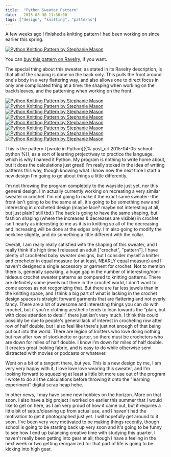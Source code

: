 ```yaml
---
title:  "Python Sweater Pattern"
date:   2015-08-30 11:30:00
tags: ["design", "knitting", "patterns"]
---
```

A few weeks ago I finished a knitting pattern I had been working on since earlier this spring.

[![Python Knitting Pattern by Stephanie Mason](/uploads/2015/08/001.jpg)][1]

You can [buy this pattern on Ravelry][1], if you want.

The special thing about this sweater, as stated in its Ravelry description, is that all of the shaping is done on the back only. This pulls the front around one's body in a very flattering way, and also allows one to direct focus in only one complicated thing at a time: the shaping when working on the back/sleeves, and the patterning when working on the front.

[![Python Knitting Pattern by Stephanie Mason](/uploads/2015/08/002.jpg)][1]
[![Python Knitting Pattern by Stephanie Mason](/uploads/2015/08/003.jpg)][1]
[![Python Knitting Pattern by Stephanie Mason](/uploads/2015/08/004.jpg)][1]
[![Python Knitting Pattern by Stephanie Mason](/uploads/2015/08/005.jpg)][1]
[![Python Knitting Pattern by Stephanie Mason](/uploads/2015/08/006.jpg)][1]
[![Python Knitting Pattern by Stephanie Mason](/uploads/2015/08/007.jpg)][1]
[![Python Knitting Pattern by Stephanie Mason](/uploads/2015/08/008.jpg)][1]
[![Python Knitting Pattern by Stephanie Mason](/uploads/2015/08/009.jpg)][1]

This is the pattern I [wrote in Python]({% post_url 2015-04-05-school-python %}), as a sort of learning project/way to practice the language, which is why I named it Python. My program is nothing to write home about, but it does the calculations just great! I'm really stoked in the idea of writing patterns this way, though knowing what I know now the next time I start a new design I'm going to go about things a little differently.

I'm not throwing the program completely to the wayside just yet, nor this general design. I'm actually currently working on recreating a very similar sweater in crochet. I'm not going to make it the exact same sweater--the front isn't going to be the same at all, it's going to be something new and interesting in crocheted design (maybe lace? maybe not interesting at all, but just plain? still tbd.) The back is going to have the same shaping, but fashion shaping (where the increases & decreases are visible) in crochet isn't nearly as interesting to me as it is in knitting so all of the decreasing and increasing will be done at the edges only. I'm also going to modify the neckline slightly, and do something a little different with the collar.

Overall, I am really really satisfied with the shaping of this sweater, and I really think it's high time I released an adult ["crochet", "pattern"]. I have plenty of crocheted baby sweater designs, but I consider myself a knitter and crocheter in equal measure (or at least, NEARLY equal measure) and I haven't designed a single accessory or garment for crochet. Not to mention there is, generally speaking, a huge gap in the number of interesting/non-hideous crochet sweater patterns as compared to knitting patterns. There are definitely some jewels out there in the crochet world, I don't want to come across as not recgonizing that. But there are far less jewels than in the knitting space, and I think a big part of what is lacking in the crochet design spaces is straight forward garments that are flattering and not overly fancy. There are a lot of awesome and interesting things you can do with crochet, but if you're clothing aesthetic tends to lean towards the "plain, but with close attention to detail" there just isn't very much. I think this could possibly be due to people's general lack of interest in crocheting row after row of half double, but I also feel like there's just not enough of that being put out into the world. There are legion of knitters who love doing nothing but row after row of stockinette or garter, so there must be crocheters who are down for miles of half double. I know I'm down for miles of half double. It creates great looking fabric, and is easy to do while otherwise semi distracted with movies or podcasts or whatever.

Went on a bit of a tangent there, but yes. This is a new design by me, I am very very happy with it, I love love love wearing this sweater, and I'm looking forward to squeezing at least a little bit more use out of the program I wrote to do all the calculations before throwing it onto the "learning experiment" digital scrap heap hehe.

In other news, I may have some new hobbies on the horizon. More on that soon. I also have a big project I worked on earlier this summer that I would like to get on here, as I am very proud of how it came out, but it requires a little bit of setup/cleaning up from actual use, and I haven't had the motivation to get it photographed just yet. I will hopefully get around to it soon. I've been very very motivated to be making things recently, though school is going to be starting back up very soon and it's going to be funny to see how I end up balancing creative time with studying this quarter. I haven't really been getting into gear at all, though I have a feeling in the next week or two getting reorganized for that part of life is going to be kicking into high gear.

[1]: http://www.ravelry.com/patterns/library/python
